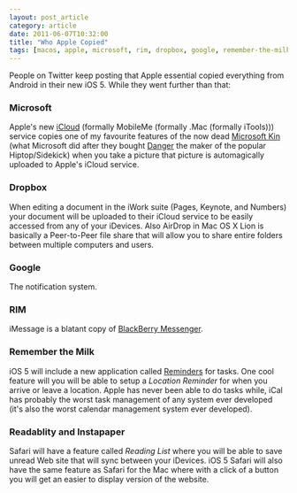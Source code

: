 ```yaml
---
layout: post_article
category: article
date: 2011-06-07T10:32:00
title: "Who Apple Copied"
tags: [macos, apple, microsoft, rim, dropbox, google, remember-the-milk, readablity, instapaper, icloud, macos-lion, tech]
---
```


People on Twitter keep posting that Apple essential copied everything from Android in their new iOS 5. While they went further than that:

### Microsoft

Apple's new [iCloud](http://www.apple.com/icloud/) (formally MobileMe (formally .Mac (formally iTools))) service copies one of my favourite features of the now dead [Microsoft Kin](http://en.wikipedia.org/wiki/Microsoft_Kin) (what Microsoft did after they bought [Danger](http://en.wikipedia.org/wiki/Danger_%28company%29) the maker of the popular Hiptop/Sidekick) when you take a picture that picture is automagically uploaded to Apple's iCloud service.

### Dropbox

When editing a document in the iWork suite (Pages, Keynote, and Numbers) your document will be uploaded to their iCloud service to be easily accessed from any of your iDevices. Also AirDrop in Mac OS X Lion is basically a Peer-to-Peer file share that will allow you to share entire folders between multiple computers and users.

### Google

The notification system.

### RIM

iMessage is a blatant copy of [BlackBerry Messenger](http://us.blackberry.com/apps-software/blackberrymessenger/).

### Remember the Milk

iOS 5 will include a new application called [Reminders](http://www.apple.com/ios/ios5/features.html#reminders) for tasks. One cool feature will you will be able to setup a *Location Reminder* for when you arrive or leave a location. Apple has never been able to do tasks while, iCal has probably the worst task management of any system ever developed (it's also the worst calendar management system ever developed).

### Readablity and Instapaper

Safari will have a feature called *Reading List* where you will be able to save unread Web site that will sync between your iDevices. iOS 5 Safari will also have the same feature as Safari for the Mac where with a click of a button you will get an easier to display version of the website.
